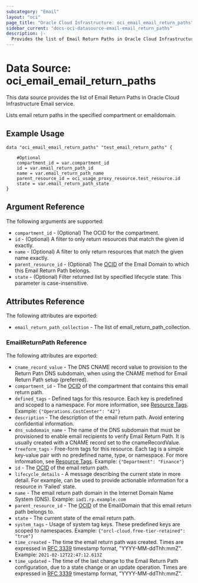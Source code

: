 ```yaml
---
subcategory: "Email"
layout: "oci"
page_title: "Oracle Cloud Infrastructure: oci_email_email_return_paths"
sidebar_current: "docs-oci-datasource-email-email_return_paths"
description: |-
  Provides the list of Email Return Paths in Oracle Cloud Infrastructure Email service
---
```


# Data Source: oci_email_email_return_paths
This data source provides the list of Email Return Paths in Oracle Cloud Infrastructure Email service.

Lists email return paths in the specified compartment or emaildomain.

## Example Usage

```hcl
data "oci_email_email_return_paths" "test_email_return_paths" {

	#Optional
	compartment_id = var.compartment_id
	id = var.email_return_path_id
	name = var.email_return_path_name
	parent_resource_id = oci_usage_proxy_resource.test_resource.id
	state = var.email_return_path_state
}
```

## Argument Reference

The following arguments are supported:

* `compartment_id` - (Optional) The OCID for the compartment.
* `id` - (Optional) A filter to only return resources that match the given id exactly. 
* `name` - (Optional) A filter to only return resources that match the given name exactly. 
* `parent_resource_id` - (Optional) The [OCID](https://docs.cloud.oracle.com/iaas/Content/General/Concepts/identifiers.htm) of the Email Domain to which this Email Return Path belongs. 
* `state` - (Optional) Filter returned list by specified lifecycle state. This parameter is case-insensitive. 


## Attributes Reference

The following attributes are exported:

* `email_return_path_collection` - The list of email_return_path_collection.

### EmailReturnPath Reference

The following attributes are exported:

* `cname_record_value` - The DNS CNAME record value to provision to the Return Patn DNS subdomain, when using the CNAME method for Email Return Path setup (preferred). 
* `compartment_id` - The [OCID](https://docs.cloud.oracle.com/iaas/Content/General/Concepts/identifiers.htm) of the compartment that contains this email return path. 
* `defined_tags` - Defined tags for this resource. Each key is predefined and scoped to a namespace. For more information, see [Resource Tags](https://docs.cloud.oracle.com/iaas/Content/General/Concepts/resourcetags.htm).  Example: `{"Operations.CostCenter": "42"}` 
* `description` - The description of the email return path. Avoid entering confidential information.
* `dns_subdomain_name` - The name of the DNS subdomain that must be provisioned to enable email recipients to verify Email Return Path. It is usually created with a CNAME record set to the cnameRecordValue. 
* `freeform_tags` - Free-form tags for this resource. Each tag is a simple key-value pair with no predefined name, type, or namespace. For more information, see [Resource Tags](https://docs.cloud.oracle.com/iaas/Content/General/Concepts/resourcetags.htm).  Example: `{"Department": "Finance"}` 
* `id` - The [OCID](https://docs.cloud.oracle.com/iaas/Content/General/Concepts/identifiers.htm) of the email return path. 
* `lifecycle_details` - A message describing the current state in more detail. For example, can be used to provide actionable information for a resource in 'Failed' state. 
* `name` - The email return path domain in the Internet Domain Name System (DNS).  Example: `iad1.rp.example.com` 
* `parent_resource_id` - The [OCID](https://docs.cloud.oracle.com/iaas/Content/General/Concepts/identifiers.htm) of the EmailDomain that this email return path belongs to. 
* `state` - The current state of the email return path.
* `system_tags` - Usage of system tag keys. These predefined keys are scoped to namespaces. Example: `{"orcl-cloud.free-tier-retained": "true"}` 
* `time_created` - The time the email return path was created. Times are expressed in [RFC 3339](https://tools.ietf.org/html/rfc3339) timestamp format, "YYYY-MM-ddThh:mmZ".  Example: `2021-02-12T22:47:12.613Z` 
* `time_updated` - The time of the last change to the Email Return Path configuration, due to a state change or an update operation. Times are expressed in [RFC 3339](https://tools.ietf.org/html/rfc3339) timestamp format, "YYYY-MM-ddThh:mmZ". 

